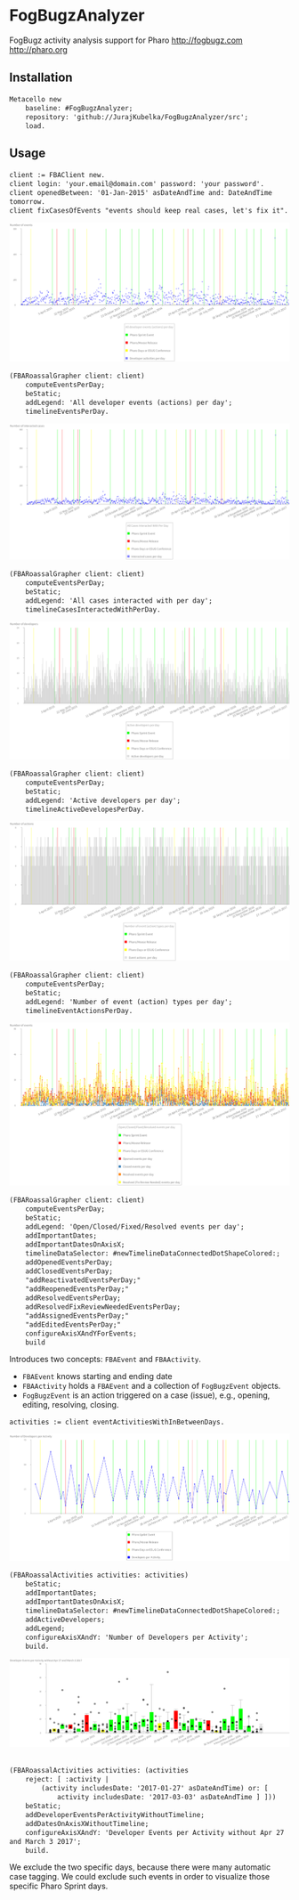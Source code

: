 # FogBugzAnalyzer

FogBugz activity analysis support for Pharo http://fogbugz.com http://pharo.org


## Installation

```
Metacello new
	baseline: #FogBugzAnalyzer;
	repository: 'github://JurajKubelka/FogBugzAnalyzer/src';
	load.
```

## Usage

```
client := FBAClient new.
client login: 'your.email@domain.com' password: 'your password'.
client openedBetween: '01-Jan-2015' asDateAndTime and: DateAndTime tomorrow.
client fixCasesOfEvents "events should keep real cases, let's fix it".
```

![all-events-per-day.png](assets/img/all-events-per-day.png)

```
(FBARoassalGrapher client: client)
	computeEventsPerDay;
	beStatic;
	addLegend: 'All developer events (actions) per day';
	timelineEventsPerDay.
```

![all-cases-interacted-per-day.png](assets/img/all-cases-interacted-per-day.png)

```
(FBARoassalGrapher client: client)
	computeEventsPerDay;
	beStatic;
	addLegend: 'All cases interacted with per day';
	timelineCasesInteractedWithPerDay.
```

![active-developers-per-day.png](assets/img/active-developers-per-day.png)

```
(FBARoassalGrapher client: client)
	computeEventsPerDay;
	beStatic;
	addLegend: 'Active developers per day';
	timelineActiveDevelopesPerDay.
```

![event-types-per-day.png](assets/img/event-types-per-day.png)

```
(FBARoassalGrapher client: client)
	computeEventsPerDay;
	beStatic;
	addLegend: 'Number of event (action) types per day';
	timelineEventActionsPerDay.
```

![specific-events-per-day.png](assets/img/specific-events-per-day.png)

```
(FBARoassalGrapher client: client)
	computeEventsPerDay;
	beStatic;
	addLegend: 'Open/Closed/Fixed/Resolved events per day';
	addImportantDates;
	addImportantDatesOnAxisX;
	timelineDataSelector: #newTimelineDataConnectedDotShapeColored:;
	addOpenedEventsPerDay;
	addClosedEventsPerDay;
	"addReactivatedEventsPerDay;"
	"addReopenedEventsPerDay;"
	addResolvedEventsPerDay;
	addResolvedFixReviewNeededEventsPerDay;
	"addAssignedEventsPerDay;"
	"addEditedEventsPerDay;"
	configureAxisXAndYForEvents;
	build
```

Introduces two concepts: `FBAEvent` and `FBAActivity`.
 - `FBAEvent` knows starting and ending date
 - `FBAActivity` holds a `FBAEvent` and a collection of `FogBugzEvent` objects. 
 - `FogBugzEvent` is an action triggered on a case (issue), e.g., opening, editing, resolving, closing.


```
activities := client eventActivitiesWithInBetweenDays.
```

![developers-per-activity.png](assets/img/developers-per-activity.png)

```
(FBARoassalActivities activities: activities)
	beStatic;
	addImportantDates;
	addImportantDatesOnAxisX;
	timelineDataSelector: #newTimelineDataConnectedDotShapeColored:;
	addActiveDevelopers;
	addLegend;
	configureAxisXAndY: 'Number of Developers per Activity';
	build.
```

![developers-per-activity-without-2017.png](assets/img/developers-per-activity-without-2017.png)

```

(FBARoassalActivities activities: (activities 
	reject: [ :activity | 
		(activity includesDate: '2017-01-27' asDateAndTime) or: [ 
			activity includesDate: '2017-03-03' asDateAndTime ] ]))
	beStatic;
	addDeveloperEventsPerActivityWithoutTimeline;
	addDatesOnAxisXWithoutTimeline;
	configureAxisXAndY: 'Developer Events per Activity without Apr 27 and March 3 2017';
	build.
```

We exclude the two specific days, because there were many automatic case tagging. We could exclude such events in order to visualize those specific Pharo Sprint days.
